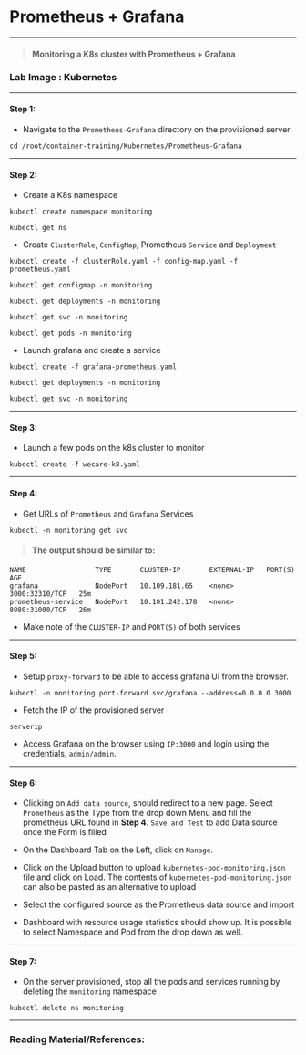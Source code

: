 # **Prometheus + Grafana**

---

> #### Monitoring a K8s cluster with Prometheus + Grafana

### **Lab Image : Kubernetes**

---

#### Step 1:

* Navigate to the `Prometheus-Grafana` directory on the provisioned server

```commandline
cd /root/container-training/Kubernetes/Prometheus-Grafana
```

---

#### Step 2:

* Create a K8s namespace

```commandline
kubectl create namespace monitoring
```
```commandline
kubectl get ns
```

* Create `ClusterRole`, `ConfigMap`, Prometheus `Service` and `Deployment`

```commandline
kubectl create -f clusterRole.yaml -f config-map.yaml -f prometheus.yaml
```
```commandline
kubectl get configmap -n monitoring
```
```commandline
kubectl get deployments -n monitoring
```
```commandline
kubectl get svc -n monitoring
```
```commandline
kubectl get pods -n monitoring
```

* Launch grafana and create a service

```commandline
kubectl create -f grafana-prometheus.yaml
```
```commandline
kubectl get deployments -n monitoring
```
```commandline
kubectl get svc -n monitoring
```

---

#### Step 3:

* Launch a few pods on the k8s cluster to monitor

```commandline
kubectl create -f wecare-k8.yaml
```

---

#### Step 4:

* Get URLs of `Prometheus` and `Grafana` Services

```commandline
kubectl -n monitoring get svc
```

> #### The output should be similar to:

```commandline
NAME                 TYPE       CLUSTER-IP       EXTERNAL-IP   PORT(S)          AGE
grafana              NodePort   10.109.181.65    <none>        3000:32310/TCP   25m
prometheus-service   NodePort   10.101.242.178   <none>        8080:31000/TCP   26m
```

* Make note of the `CLUSTER-IP` and `PORT(S)` of both services

---

#### Step 5:

* Setup `proxy-forward` to be able to access grafana UI from the browser.

```commandline
kubectl -n monitoring port-forward svc/grafana --address=0.0.0.0 3000
```

* Fetch the IP of the provisioned server

```commandline
serverip
```

* Access Grafana on the browser using `IP:3000` and login using the credentials, `admin/admin`.

---

#### Step 6:

* Clicking on `Add data source`, should redirect to a new page. Select `Prometheus` as the Type from the drop down Menu and fill the prometheus URL found in **Step 4**. `Save and Test` to add Data source once the Form is filled

* On the Dashboard Tab on the Left, click on `Manage`. 

* Click on the Upload button to upload `kubernetes-pod-monitoring.json` file and click on Load. The contents of `kubernetes-pod-monitoring.json` can also be pasted as an alternative to upload

* Select the configured source as the Prometheus data source and import

* Dashboard with resource usage statistics should show up. It is possible to select Namespace and Pod from the drop down as well.

---

#### Step 7:

* On the server provisioned, stop all the pods and services running by deleting the `monitoring` namespace

```commandline
kubectl delete ns monitoring
```

---

### Reading Material/References:
